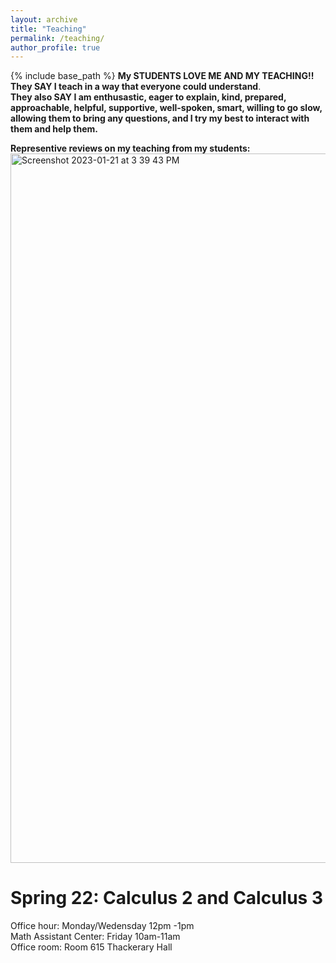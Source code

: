 ```yaml
---
layout: archive
title: "Teaching"
permalink: /teaching/
author_profile: true
---
```


{% include base_path %}
**My STUDENTS LOVE ME AND MY TEACHING!!** <br />
**They SAY I teach in a way that everyone could understand**.<br />
**They also SAY I am enthusastic, eager to explain, kind, prepared, approachable, helpful, supportive, well-spoken, smart, willing to go slow, allowing them to bring any questions, and I try my best to interact with them and help them.** <br />

**Representive reviews on my teaching from my students:**
<img width="1135" alt="Screenshot 2023-01-21 at 3 39 43 PM" src="https://user-images.githubusercontent.com/66021647/213886380-b20e5872-757e-4d69-97a3-ebdcf11fa350.png">

Spring 22: Calculus 2 and Calculus 3 
======

Office hour: Monday/Wedensday 12pm -1pm <br />
Math Assistant Center: Friday 10am-11am <br />
Office room: Room 615 Thackerary Hall <br />

